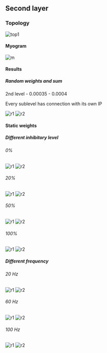 ## Second layer

### Topology

![top1](https://github.com/research-team/memristive-spinal-cord/blob/master/doc/diagram/cpg_concept.png)

#### Myogram

![m](https://github.com/research-team/memristive-spinal-cord/blob/master/doc/diagram/myogram.png)

#### Results

##### Random weights and sum

2nd level - 0.00035 - 0.0004

Every sublevel has connection with its own IP

![r1](https://github.com/research-team/memristive-spinal-cord/blob/master/reflex_arc/neuron/new_second_layer/res/extra_new.png)
![r2](https://github.com/research-team/memristive-spinal-cord/blob/master/reflex_arc/neuron/new_second_layer/res/mem_new.png)


#### Static weights

##### Different inhibitory level

###### 0%

![r1](https://github.com/research-team/memristive-spinal-cord/blob/master/reflex_arc/neuron/new_second_layer/res/extra_0inh.png)
![r2](https://github.com/research-team/memristive-spinal-cord/blob/master/reflex_arc/neuron/new_second_layer/res/mem_0inh.png)

###### 20%

![r1](https://github.com/research-team/memristive-spinal-cord/blob/master/reflex_arc/neuron/new_second_layer/res/extra_20inh.png)
![r2](https://github.com/research-team/memristive-spinal-cord/blob/master/reflex_arc/neuron/new_second_layer/res/mem_20inh.png)

###### 50%

![r1](https://github.com/research-team/memristive-spinal-cord/blob/master/reflex_arc/neuron/new_second_layer/res/extra_50inh.png)
![r2](https://github.com/research-team/memristive-spinal-cord/blob/master/reflex_arc/neuron/new_second_layer/res/mem_50inh.png)

###### 100%

![r1](https://github.com/research-team/memristive-spinal-cord/blob/master/reflex_arc/neuron/new_second_layer/res/extra_100inh.png)
![r2](https://github.com/research-team/memristive-spinal-cord/blob/master/reflex_arc/neuron/new_second_layer/res/mem_100inh.png)

##### Different frequency

###### 20 Hz

![r1](https://github.com/research-team/memristive-spinal-cord/blob/master/reflex_arc/neuron/new_second_layer/res/extra_20.png)
![r2](https://github.com/research-team/memristive-spinal-cord/blob/master/reflex_arc/neuron/new_second_layer/res/mem_20.png)

###### 60 Hz

![r1](https://github.com/research-team/memristive-spinal-cord/blob/master/reflex_arc/neuron/new_second_layer/res/extra_60.png)
![r2](https://github.com/research-team/memristive-spinal-cord/blob/master/reflex_arc/neuron/new_second_layer/res/mem_60.png)

###### 100 Hz

![r1](https://github.com/research-team/memristive-spinal-cord/blob/master/reflex_arc/neuron/new_second_layer/res/extra_100.png)
![r2](https://github.com/research-team/memristive-spinal-cord/blob/master/reflex_arc/neuron/new_second_layer/res/mem_100.png)



